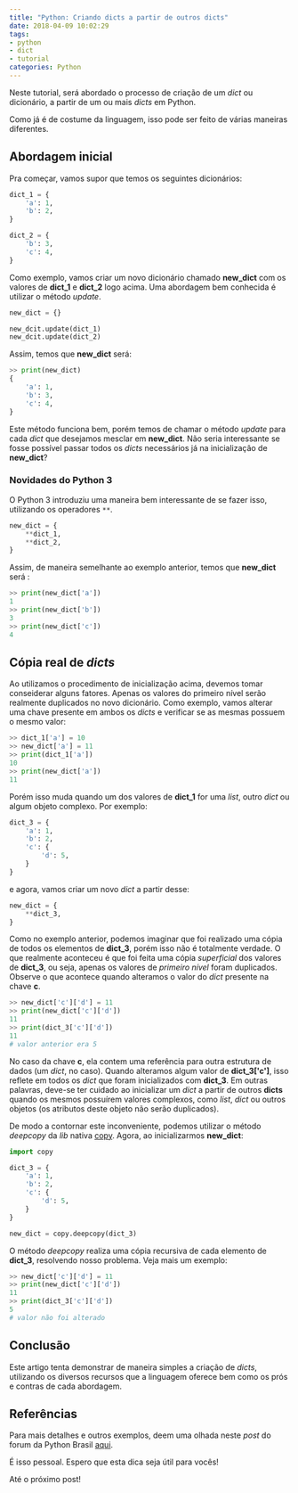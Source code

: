 ```yaml
---
title: "Python: Criando dicts a partir de outros dicts"
date: 2018-04-09 10:02:29
tags:
- python
- dict
- tutorial
categories: Python
---
```


Neste tutorial, será abordado o processo de criação de um *dict* ou dicionário, a partir de um ou mais *dicts* em Python. 

Como já é de costume da linguagem, isso pode ser feito de várias maneiras diferentes.

## Abordagem inicial

Pra começar, vamos supor que temos os seguintes dicionários:

```python
dict_1 = {
    'a': 1,
    'b': 2,
}

dict_2 = {
    'b': 3,
    'c': 4,
}
```

Como exemplo, vamos criar um novo dicionário chamado **new_dict** com os valores de **dict_1** e **dict_2** logo acima. Uma abordagem bem conhecida é utilizar o método *update*.

```python
new_dict = {}

new_dcit.update(dict_1)
new_dcit.update(dict_2)
```

Assim, temos que **new_dict** será:

```python
>> print(new_dict)
{
    'a': 1,
    'b': 3,
    'c': 4,
}
```

Este método funciona bem, porém temos de chamar o método *update* para cada *dict* que desejamos mesclar em **new_dict**. Não seria interessante se fosse possível passar todos os *dicts* necessários já na inicialização de **new_dict**?

### Novidades do Python 3

O Python 3 introduziu uma maneira bem interessante de se fazer isso, utilizando os operadores `**`.

```python
new_dict = {
    **dict_1,
    **dict_2,
}

```

Assim, de maneira semelhante ao exemplo anterior, temos que **new_dict** será :

```python
>> print(new_dict['a'])
1
>> print(new_dict['b'])
3
>> print(new_dict['c'])
4
```

## Cópia real de *dicts*

Ao utilizamos o procedimento de inicialização acima, devemos tomar conseiderar alguns fatores. Apenas os valores do primeiro nível serão realmente duplicados no novo dicionário. Como exemplo, vamos alterar uma chave presente em ambos os *dicts* e verificar se as mesmas possuem o mesmo valor:

```python
>> dict_1['a'] = 10
>> new_dict['a'] = 11
>> print(dict_1['a'])
10
>> print(new_dict['a'])
11
```

Porém isso muda quando um dos valores de **dict_1** for uma *list*, outro *dict* ou algum objeto complexo. Por exemplo:

```python
dict_3 = {
    'a': 1,
    'b': 2,
    'c': {
        'd': 5,
    }
}
```

e agora, vamos criar um novo *dict* a partir desse:

```python
new_dict = {
    **dict_3,
}

```

Como no exemplo anterior, podemos imaginar que foi realizado uma cópia de todos os elementos de **dict_3**, porém isso não é totalmente verdade. O que realmente aconteceu é que foi feita uma cópia *superficial* dos valores de **dict_3**, ou seja, apenas os valores de *primeiro nível* foram duplicados. Observe o que acontece quando alteramos o valor do *dict* presente na chave **c**.

```python
>> new_dict['c']['d'] = 11
>> print(new_dict['c']['d'])
11
>> print(dict_3['c']['d'])
11 
# valor anterior era 5

```

No caso da chave **c**, ela contem uma referência para outra estrutura de dados (um *dict*, no caso). Quando alteramos algum valor de **dict_3['c']**, isso reflete em todos os *dict* que foram inicializados com **dict_3**. Em outras palavras, deve-se ter cuidado ao inicializar um *dict* a partir de outros **dicts** quando os mesmos possuírem valores complexos, como *list*, *dict* ou outros objetos (os atributos deste objeto não serão duplicados).

De modo a contornar este inconveniente, podemos utilizar o método *deepcopy* da *lib* nativa [copy](https://docs.python.org/2/library/copy.html). Agora, ao inicializarmos **new_dict**:

```python
import copy

dict_3 = {
    'a': 1,
    'b': 2,
    'c': {
        'd': 5,
    }
}

new_dict = copy.deepcopy(dict_3)
```

O método *deepcopy* realiza uma cópia recursiva de cada elemento de **dict_3**, resolvendo nosso problema. Veja mais um exemplo:

```python
>> new_dict['c']['d'] = 11
>> print(new_dict['c']['d'])
11
>> print(dict_3['c']['d'])
5 
# valor não foi alterado
```

## Conclusão

Este artigo tenta demonstrar de maneira simples a criação de *dicts*, utilizando os diversos recursos que a linguagem oferece bem como os prós e contras de cada abordagem. 

## Referências

Para mais detalhes e outros exemplos, deem uma olhada neste *post* do forum da Python Brasil [aqui](https://groups.google.com/forum/#!topic/python-brasil/OhUqYQ32M7E).

É isso pessoal. Espero que esta dica seja útil para vocês!

Até o próximo post!